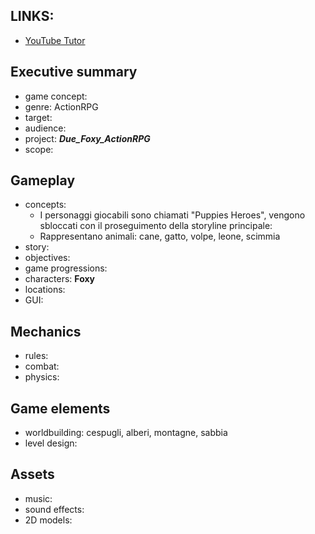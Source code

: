 ## LINKS:
  - [YouTube Tutor](https://www.youtube.com/watch?v=UfKMgHbaGow&list=PL9FzW-m48fn2SlrW0KoLT4n5egNdX-W9a&index=4&ab_channel=HeartBeast)

## Executive summary
  - game concept: 
  - genre: ActionRPG
  - target: 
  - audience:
  - project: **_Due_Foxy_ActionRPG_**
  - scope:

## Gameplay 
  - concepts:
    - I personaggi giocabili sono chiamati "Puppies Heroes", vengono sbloccati con il proseguimento della storyline principale:
     - Rappresentano animali: cane, gatto, volpe, leone, scimmia
  - story: 
  - objectives:
  - game progressions: 
  - characters: **Foxy**
  - locations:
  - GUI:

## Mechanics
  - rules:
  - combat:
  - physics:

## Game elements 
  - worldbuilding: cespugli, alberi, montagne, sabbia
  - level design:

## Assets
  - music:
  - sound effects:
  - 2D models:
